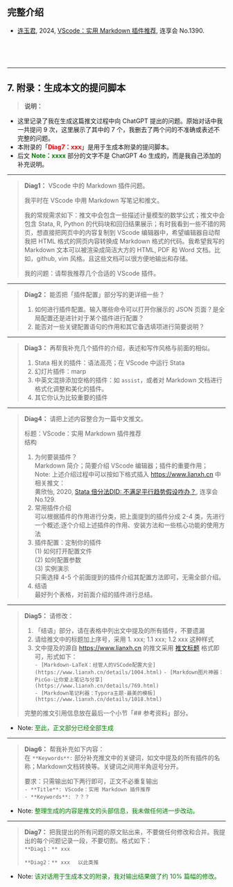 ## 完整介绍
- [连玉君](https://www.lianxh.cn/search.html?s=连玉君), 2024, [VScode：实用 Markdown 插件推荐](https://www.lianxh.cn/details/1390.html), 连享会 No.1390.


&emsp;

&emsp;


--- - --


## 7. 附录：生成本文的提问脚本

>**说明：** 

- 这里记录了我在生成这篇推文过程中向 ChatGPT 提出的问题。原始对话中我一共提问 9 次，这里展示了其中的 7 个，我删去了两个问的不准确或表述不完整的问题。
- 本附录的「**<font color=red>Diag7：xxx</font>**」是用于生成本附录的提问脚本。
- 后文 **<font color=green>Note：xxxx</font>** 部分的文字不是 ChatGPT 4o 生成的，而是我自己添加的补充说明。

--- - --

> **Diag1：** VScode 中的 Markdown 插件问题。
>    
> 我平时在 VScode 中用 Markdown 写笔记和推文。
>    
> 我的常规需求如下：推文中会包含一些描述计量模型的数学公式；推文中会包含 Stata, R, Python 的代码块和回归结果展示；有时我看到一些不错的网页，想直接把网页中的内容复制到 VScode 编辑器中，希望编辑器自动帮我把 HTML 格式的网页内容转换成 Markdown 格式的代码。我希望我写的 Markdown 文本可以被渲染成简洁大方的 HTML, PDF 和 Word 文档。比如，github, vim 风格。且这些文档可以很方便地输出和存储。
>    
> 我的问题：请帮我推荐几个合适的 VScode 插件。 

--- - --

> **Diag2：** 能否把「插件配置」部分写的更详细一些？  
> 1. 如何进行插件配置。输入哪些命令可以打开你展示的 JSON 页面？是全局配置还是进针对于某个插件进行配置？  
> 2. 能否对一些关键配置语句的作用和其它备选填项进行简要说明？

--- - --

> **Diag3：** 再帮我补充几个插件的介绍，表述和写作风格与前面的相似。  
> 1. Stata 相关的插件：语法高亮；在 VScode 中运行 Stata  
> 2. 幻灯片插件：marp  
> 3. 中英文混排添加空格的插件：如 `assist`，或者对 Markdown 文档进行格式化调整和美化的插件。  
> 4. 其它你认为比较重要的插件

--- - --

> **Diag4：** 请把上述内容整合为一篇中文推文。  
>
> 标题：VScode：实用 Markdown 插件推荐  
> 结构  
> 1. 为何要装插件？  
> Markdown 简介；简要介绍 VScode 编辑器；插件的重要作用；  
> Note: 上述介绍过程中可以按如下格式插入 https://www.lianxh.cn 中相关推文：  
> 黄欣怡, 2020, [Stata 倍分法DID: 不满足平行趋势假设咋办？](https://www.lianxh.cn/details/129.html), 连享会 No.129.  
> 2. 常用插件介绍  
> 可以根据插件的作用进行分类，把上面提到的插件分成 2-4 类，先进行一个概述;逐个介绍上述插件的作用、安装方法和一些核心功能的使用方法  
> 3. 插件配置：定制你的插件  
> (1) 如何打开配置文件  
> (2) 如何配置参数  
> (3) 实例演示  
> 只需选择 4-5 个前面提到的插件介绍其配置方法即可，无需全部介绍。  
> 4. 结语  
> 最好列个表格，对前面介绍的插件进行总结。 

--- - --

> **Diag5：** 请修改：  
> 1. 「结语」部分，请在表格中列出文中提及的所有插件，不要遗漏  
> 2. 请给推文中的标题加上序号，采用 1. xxx; 1.1 xxx; 1.2 xxx 这种样式  
> 3. 文中提及的源自 https://www.lianxh.cn 的推文采用 [推文标题](URL) 格式即可，形式如下：  
> `- [Markdown-LaTeX：经管人的VSCode配置大全](https://www.lianxh.cn/details/1004.html)`
> `- [Markdown图片神器：PicGo-让你爱上笔记与分享](https://www.lianxh.cn/details/769.html)`  
> `- [Markdown笔记利器：Typora主题-最美的模板](https://www.lianxh.cn/details/1018.html)`  
>    
> 完整的推文引用信息放在最后一个小节「## 参考资料」部分。  

- Note: <font color=green>至此，正文部分已经全部生成</font>

--- - --

> **Diag6：** 帮我补充如下内容：  
> 在 `**Keywords**:` 部分补充推文中的关键词，如文中提及的所有插件的名称；Markdown文档转换等。关键词之间用半角逗号分开。   
>    
> 要求：只需输出如下两行即可，正文不必重复输出  
> `- **Title**: VScode：实用 Markdown 插件推荐`  
> `- **Keywords**: ？？？`

- Note: <font color=green>整理生成的内容是推文的头部信息，我未做任何进一步改动。</font>

--- - --

> **Diag7：** 把我提出的所有问题的原文贴出来，不要做任何修改和合并。我提出的每个问题记录一段，不要切割。格式如下：  
> `**Diag1：** xxx  `
>   
> `**Diag2：** xxx  `
> `以此类推`


- Note: <font color=green>该对话用于生成本文的附录，我对输出结果做了约 10% 篇幅的修改。</font>

